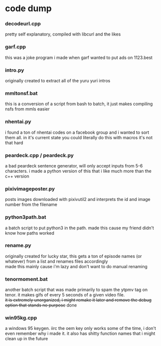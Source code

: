 # code dump

### decodeurl.cpp
pretty self explanatory, compiled with libcurl and the likes

### garf.cpp
this was a joke program i made when garf wanted to put ads on 1123.best

### intro.py
originally created to extract all of the yuru yuri intros

### mmltonsf.bat
this is a conversion of a script from bash to batch, it just makes compiling nsfs from mmls easier

### nhentai.py
i found a ton of nhentai codes on a facebook group and i wanted to sort them all. in it's current state you could literally do this with macros it's not that hard

### peardeck.cpp / peardeck.py
a bad peardeck sentence generator, will only accept inputs from 5-6 characters. i made a python version of this that i like much more than the c++ version

### pixivimageposter.py
posts images downloaded with pixivutil2 and interprets the id and image number from the filename

### python3path.bat
a batch script to put python3 in the path. made this cause my friend didn't know how paths worked

### rename.py
originally created for lucky star, this gets a ton of episode names (or whatever) from a list and renames files accordingly<br>
made this mainly cause i'm lazy and don't want to do manual renaming

### tenormoment.bat
another batch script that was made primarily to spam the ytpmv tag on tenor. it makes gifs of every 5 seconds of a given video file.<br>~~it is extremely unorganized, i might remake it later and remove the debug option that stands no purpose~~ done

### win95kg.cpp
a windows 95 keygen. iirc the oem key only works some of the time, i don't even remember why i made it. it also has shitty function names that i might clean up in the future
